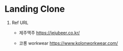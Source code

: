 # Landing Clone

1. Ref URL
    - 제주맥주
        https://jejubeer.co.kr/

    - 코롱 workwear
        https://www.kolonworkwear.com/